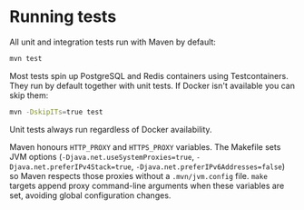 # Running tests

All unit and integration tests run with Maven by default:

```bash
mvn test
```

Most tests spin up PostgreSQL and Redis containers using Testcontainers.
They run by default together with unit tests.
If Docker isn't available you can skip them:

```bash
mvn -DskipITs=true test
```

Unit tests always run regardless of Docker availability.

Maven honours `HTTP_PROXY` and `HTTPS_PROXY` variables.
The Makefile sets JVM options (`-Djava.net.useSystemProxies=true`, `-Djava.net.preferIPv4Stack=true`, `-Djava.net.preferIPv6Addresses=false`) so Maven respects those proxies without a `.mvn/jvm.config` file.
`make` targets append proxy command-line arguments when these variables are set, avoiding global configuration changes.
